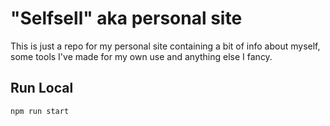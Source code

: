 # "Selfsell" aka personal site

This is just a repo for my personal site containing a bit of info about myself, some tools I've made for my own use and anything else I fancy.

## Run Local

`npm run start`
